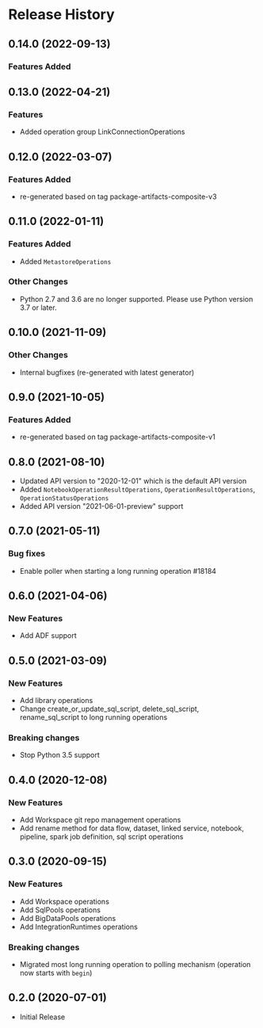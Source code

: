 # Release History

## 0.14.0 (2022-09-13)

### Features Added


## 0.13.0 (2022-04-21)

### Features

  - Added operation group LinkConnectionOperations

## 0.12.0 (2022-03-07)

### Features Added

- re-generated based on tag package-artifacts-composite-v3

## 0.11.0 (2022-01-11)

### Features Added

- Added `MetastoreOperations`

### Other Changes

- Python 2.7 and 3.6 are no longer supported. Please use Python version 3.7 or later.

## 0.10.0 (2021-11-09)

### Other Changes

- Internal bugfixes (re-generated with latest generator)

## 0.9.0 (2021-10-05)

### Features Added

- re-generated based on tag package-artifacts-composite-v1

## 0.8.0 (2021-08-10)

- Updated API version to "2020-12-01" which is the default API version
- Added `NotebookOperationResultOperations`, `OperationResultOperations`, `OperationStatusOperations`
- Added API version "2021-06-01-preview" support

## 0.7.0 (2021-05-11)

### Bug fixes

- Enable poller when starting a long running operation    #18184

## 0.6.0 (2021-04-06)

### New Features

- Add ADF support

## 0.5.0 (2021-03-09)

### New Features

- Add library operations
- Change create_or_update_sql_script, delete_sql_script, rename_sql_script to long running operations

### Breaking changes

- Stop Python 3.5 support

## 0.4.0 (2020-12-08)

### New Features

- Add Workspace git repo management operations
- Add rename method for data flow, dataset, linked service, notebook, pipeline, spark job definition, sql script operations

## 0.3.0 (2020-09-15)

### New Features

- Add Workspace operations
- Add SqlPools operations
- Add BigDataPools operations
- Add IntegrationRuntimes operations

### Breaking changes

- Migrated most long running operation to polling mechanism (operation now starts with `begin`)

## 0.2.0 (2020-07-01)

* Initial Release
